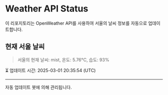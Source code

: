
# Weather API Status

이 리포지토리는 OpenWeather API를 사용하여 서울의 날씨 정보를 자동으로 업데이트합니다.

## 현재 서울 날씨
> 서울의 현재 날씨: mist, 온도: 5.76°C, 습도: 93%

⏳ 업데이트 시간: 2025-03-01 20:35:54 (UTC)

---
자동 업데이트 봇에 의해 관리됩니다.
